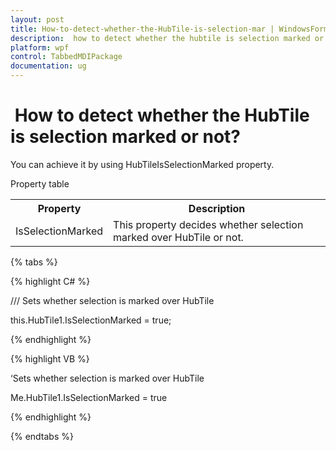 ```yaml
---
layout: post
title: How-to-detect-whether-the-HubTile-is-selection-mar | WindowsForms | Syncfusion
description:  how to detect whether the hubtile is selection marked or not?
platform: wpf
control: TabbedMDIPackage
documentation: ug
---
```


#  How to detect whether the HubTile is selection marked or not?

You can achieve it by using HubTileIsSelectionMarked property.

Property table

<table>
<tr>
<th>
Property</th><th>
Description</th></tr>
<tr>
<td>
IsSelectionMarked</td><td>
This property decides whether selection marked over HubTile or not.</td></tr>
</table>

{% tabs %}

{% highlight C# %}



/// Sets whether selection is marked over HubTile 

this.HubTile1.IsSelectionMarked = true;

{% endhighlight %}



{% highlight VB %}



‘Sets whether selection is marked over HubTile 

Me.HubTile1.IsSelectionMarked = true


{% endhighlight %}

{% endtabs %}
